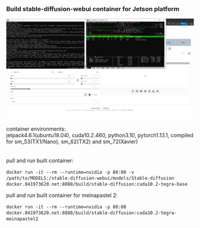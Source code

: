 ### Build stable-diffusion-webui container for Jetson platform

![IMG](./IMG.png)

container environments:<br>
jetpack4.6.1(ubuntu18.04), cuda10.2.460, python3.10, pytorch1.13.1, compiled for sm_53(TX1/Nano), sm_62(TX2) and sm_72(Xavier)
<br><br><br>
pull and run built container:
```
docker run -it --rm --runtime=nvidia -p 80:80 -v /path/to/MODELS:/stable-diffusion-webui/models/Stable-diffusion docker.841973620.net:8888/build/stable-diffusion:cuda10.2-tegra-base
```

pull and run built container for meinapastel 2:
```
docker run -it --rm --runtime=nvidia -p 80:80 docker.841973620.net:8888/build/stable-diffusion:cuda10.2-tegra-meinapastel2
```
